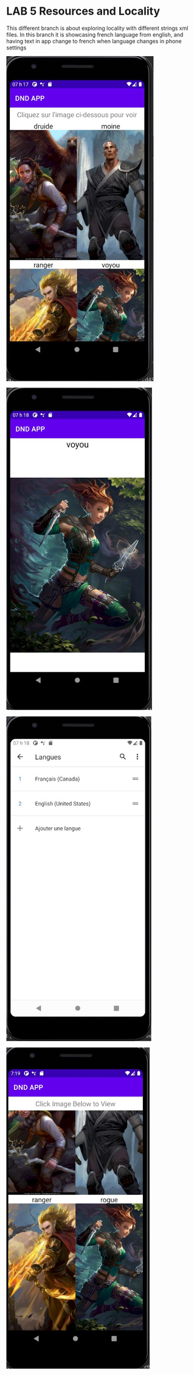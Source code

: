 # LAB 5 Resources and Locality 
This different branch is about exploring locality with different strings xml files. 
In this branch it is showcasing french language from english, and having text in app change to french when language changes in phone settings



![alt text](https://github.com/thuc753951/L4_Activities/blob/04c0f80435ecb39b296660292bdcb9089aa11368/Capture1.JPG)

![alt text](https://github.com/thuc753951/L4_Activities/blob/04c0f80435ecb39b296660292bdcb9089aa11368/Capture2.JPG)

![alt text](https://github.com/thuc753951/L4_Activities/blob/04c0f80435ecb39b296660292bdcb9089aa11368/Capture3.JPG)

![alt text](https://github.com/thuc753951/L4_Activities/blob/04c0f80435ecb39b296660292bdcb9089aa11368/Capture4.JPG)
